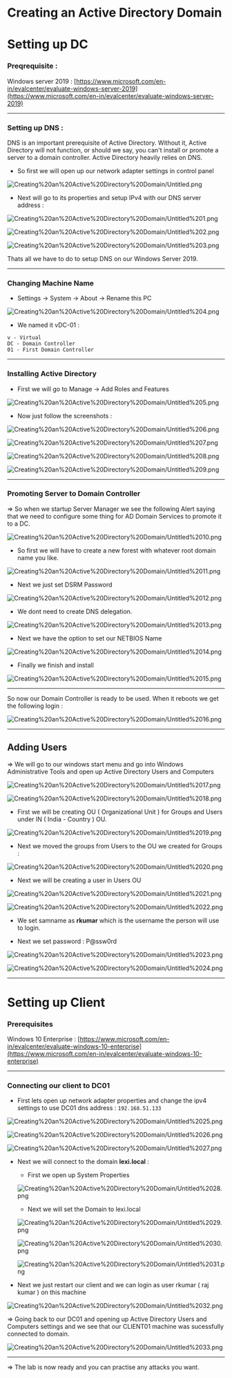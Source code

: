 # Creating an Active Directory Domain

# Setting up DC

### Preqrequisite :

Windows server 2019 : [https://www.microsoft.com/en-in/evalcenter/evaluate-windows-server-2019](https://www.microsoft.com/en-in/evalcenter/evaluate-windows-server-2019)

---

### Setting up DNS :

DNS is an important prerequisite of Active Directory. Without it, Active Directory will not function, or should we say, you can't install or promote a server to a domain controller. Active Directory heavily relies on DNS.

- So first we will open up our network adapter settings in control panel

![Creating%20an%20Active%20Directory%20Domain/Untitled.png](Creating%20an%20Active%20Directory%20Domain/Untitled.png)

- Next will go to its properties and setup IPv4 with our DNS server address :

![Creating%20an%20Active%20Directory%20Domain/Untitled%201.png](Creating%20an%20Active%20Directory%20Domain/Untitled%201.png)

![Creating%20an%20Active%20Directory%20Domain/Untitled%202.png](Creating%20an%20Active%20Directory%20Domain/Untitled%202.png)

![Creating%20an%20Active%20Directory%20Domain/Untitled%203.png](Creating%20an%20Active%20Directory%20Domain/Untitled%203.png)

Thats all we have to do to setup DNS on our Windows Server 2019.

---

### Changing Machine Name

- Settings → System → About → Rename this PC

![Creating%20an%20Active%20Directory%20Domain/Untitled%204.png](Creating%20an%20Active%20Directory%20Domain/Untitled%204.png)

- We named it vDC-01 :

```
v - Virtual
DC - Domain Controller
01 - First Domain Controller
```

---

### Installing Active Directory

- First we will go to Manage → Add Roles and Features

![Creating%20an%20Active%20Directory%20Domain/Untitled%205.png](Creating%20an%20Active%20Directory%20Domain/Untitled%205.png)

- Now just follow the screenshots :

![Creating%20an%20Active%20Directory%20Domain/Untitled%206.png](Creating%20an%20Active%20Directory%20Domain/Untitled%206.png)

![Creating%20an%20Active%20Directory%20Domain/Untitled%207.png](Creating%20an%20Active%20Directory%20Domain/Untitled%207.png)

![Creating%20an%20Active%20Directory%20Domain/Untitled%208.png](Creating%20an%20Active%20Directory%20Domain/Untitled%208.png)

![Creating%20an%20Active%20Directory%20Domain/Untitled%209.png](Creating%20an%20Active%20Directory%20Domain/Untitled%209.png)

---

### Promoting Server to Domain Controller

⇒ So when we startup Server Manager we see the following Alert saying that we need to configure some thing for AD Domain Services to promote it to a DC.

![Creating%20an%20Active%20Directory%20Domain/Untitled%2010.png](Creating%20an%20Active%20Directory%20Domain/Untitled%2010.png)

- So first we will have to create a new forest with whatever root domain name you like.

![Creating%20an%20Active%20Directory%20Domain/Untitled%2011.png](Creating%20an%20Active%20Directory%20Domain/Untitled%2011.png)

- Next we just set DSRM Password

![Creating%20an%20Active%20Directory%20Domain/Untitled%2012.png](Creating%20an%20Active%20Directory%20Domain/Untitled%2012.png)

- We dont need to create DNS delegation.

![Creating%20an%20Active%20Directory%20Domain/Untitled%2013.png](Creating%20an%20Active%20Directory%20Domain/Untitled%2013.png)

- Next we have the option to set our NETBIOS Name

![Creating%20an%20Active%20Directory%20Domain/Untitled%2014.png](Creating%20an%20Active%20Directory%20Domain/Untitled%2014.png)

- Finally we finish and install

![Creating%20an%20Active%20Directory%20Domain/Untitled%2015.png](Creating%20an%20Active%20Directory%20Domain/Untitled%2015.png)

---

So now our Domain Controller is ready to be used. When it reboots we get the following login :

![Creating%20an%20Active%20Directory%20Domain/Untitled%2016.png](Creating%20an%20Active%20Directory%20Domain/Untitled%2016.png)

---

## Adding Users

⇒ We will go to our windows start menu and go into Windows Administrative Tools and open up Active Directory Users and Computers

![Creating%20an%20Active%20Directory%20Domain/Untitled%2017.png](Creating%20an%20Active%20Directory%20Domain/Untitled%2017.png)

![Creating%20an%20Active%20Directory%20Domain/Untitled%2018.png](Creating%20an%20Active%20Directory%20Domain/Untitled%2018.png)

- First we will be creating OU ( Organizational Unit ) for Groups and Users under IN ( India - Country ) OU.

![Creating%20an%20Active%20Directory%20Domain/Untitled%2019.png](Creating%20an%20Active%20Directory%20Domain/Untitled%2019.png)

- Next we moved the groups from Users to the OU we created for Groups :

![Creating%20an%20Active%20Directory%20Domain/Untitled%2020.png](Creating%20an%20Active%20Directory%20Domain/Untitled%2020.png)

- Next we will be creating a user in Users OU

![Creating%20an%20Active%20Directory%20Domain/Untitled%2021.png](Creating%20an%20Active%20Directory%20Domain/Untitled%2021.png)

![Creating%20an%20Active%20Directory%20Domain/Untitled%2022.png](Creating%20an%20Active%20Directory%20Domain/Untitled%2022.png)

- We set samname as **rkumar** which is the username the person will use to login.

- Next we set password : P@ssw0rd

![Creating%20an%20Active%20Directory%20Domain/Untitled%2023.png](Creating%20an%20Active%20Directory%20Domain/Untitled%2023.png)

![Creating%20an%20Active%20Directory%20Domain/Untitled%2024.png](Creating%20an%20Active%20Directory%20Domain/Untitled%2024.png)

---

# Setting up Client

### Prerequisites

Windows 10 Enterprise : [https://www.microsoft.com/en-in/evalcenter/evaluate-windows-10-enterprise](https://www.microsoft.com/en-in/evalcenter/evaluate-windows-10-enterprise)

---

### Connecting our client to DC01

- First lets open up network adapter properties and change the ipv4 settings to use DC01 dns address : `192.168.51.133`

![Creating%20an%20Active%20Directory%20Domain/Untitled%2025.png](Creating%20an%20Active%20Directory%20Domain/Untitled%2025.png)

![Creating%20an%20Active%20Directory%20Domain/Untitled%2026.png](Creating%20an%20Active%20Directory%20Domain/Untitled%2026.png)

![Creating%20an%20Active%20Directory%20Domain/Untitled%2027.png](Creating%20an%20Active%20Directory%20Domain/Untitled%2027.png)

- Next we will connect to the domain **lexi.local** :
    - First we open up System Properties

    ![Creating%20an%20Active%20Directory%20Domain/Untitled%2028.png](Creating%20an%20Active%20Directory%20Domain/Untitled%2028.png)

    - Next we will set the Domain to lexi.local

    ![Creating%20an%20Active%20Directory%20Domain/Untitled%2029.png](Creating%20an%20Active%20Directory%20Domain/Untitled%2029.png)

    ![Creating%20an%20Active%20Directory%20Domain/Untitled%2030.png](Creating%20an%20Active%20Directory%20Domain/Untitled%2030.png)

    ![Creating%20an%20Active%20Directory%20Domain/Untitled%2031.png](Creating%20an%20Active%20Directory%20Domain/Untitled%2031.png)

- Next we just restart our client and we can login as user rkumar ( raj kumar ) on this machine

![Creating%20an%20Active%20Directory%20Domain/Untitled%2032.png](Creating%20an%20Active%20Directory%20Domain/Untitled%2032.png)

⇒ Going back to our DC01 and opening up Active Directory Users and Computers settings and we see that our CLIENT01 machine was sucessfully connected to domain.

![Creating%20an%20Active%20Directory%20Domain/Untitled%2033.png](Creating%20an%20Active%20Directory%20Domain/Untitled%2033.png)

---

⇒ The lab is now ready and you can practise any attacks you want.